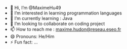 - 👋 Hi, I’m @MaximeHu49
- 👀 I’m interested in learning programmation languages
- 🌱 I’m currently learning : Java
- 💞️ I’m looking to collaborate on coding project
- 📫 How to reach me : maxime.hudon@reseau.eseo.fr
- 😄 Pronouns: He/Him
- ⚡ Fun fact: ...

<!---
MaximeHu49/MaximeHu49 is a ✨ special ✨ repository because its `README.md` (this file) appears on your GitHub profile.
You can click the Preview link to take a look at your changes.
--->

